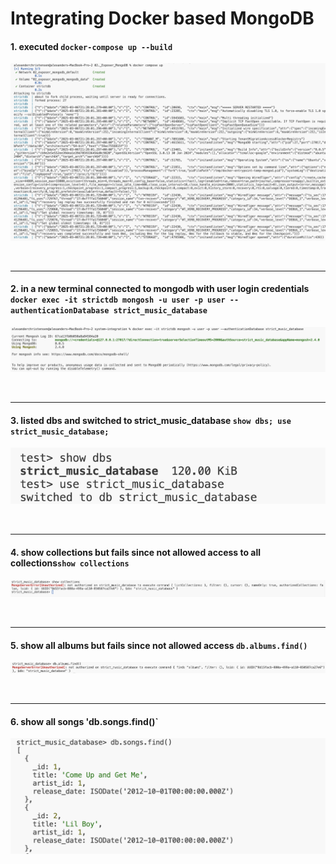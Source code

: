 # Integrating Docker based MongoDB

#### 1. executed `docker-compose up --build`

![Docker compose up --build](assets/docker-compose-up.png)

<br>

---

#### 2. in a new terminal connected to mongodb with user login credentials `docker exec -it strictdb mongosh -u user -p user --authenticationDatabase strict_music_database`

![Connecting MongoDB](assets/connecting-mongodb.png)

<br>

---

#### 3. listed dbs and switched to strict_music_database `show dbs; use strict_music_database;`

![show dbs and switch to specific db](assets/show-and-set-db.png)

<br>

---

#### 4. show collections but fails since not allowed access to all collections`show collections`

![show collections not allowed](assets/show-collections.png)

<br>

---

#### 5. show all albums but fails since not allowed access `db.albums.find()`

![show albums but not allowed](assets/albums-not-allowed.png)

<br>

---

#### 6. show all songs 'db.songs.find()`

![show songs](assets/show-songs.png)
